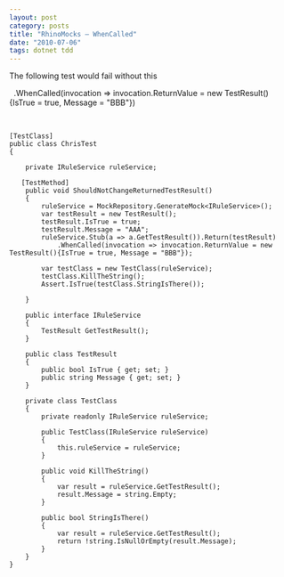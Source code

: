 ```yaml
---
layout: post
category: posts
title: "RhinoMocks – WhenCalled"
date: "2010-07-06"
tags: dotnet tdd
---
```


The following test would fail without this

 
    .WhenCalled(invocation => invocation.ReturnValue = new TestResult(){IsTrue = true, Message = "BBB"})

 
         

    [TestClass]
    public class ChrisTest
    {

        private IRuleService ruleService;

       [TestMethod]
        public void ShouldNotChangeReturnedTestResult()
        {
            ruleService = MockRepository.GenerateMock<IRuleService>();
            var testResult = new TestResult();
            testResult.IsTrue = true;
            testResult.Message = "AAA";
            ruleService.Stub(a => a.GetTestResult()).Return(testResult)
                .WhenCalled(invocation => invocation.ReturnValue = new TestResult(){IsTrue = true, Message = "BBB"});

            var testClass = new TestClass(ruleService);
            testClass.KillTheString();
            Assert.IsTrue(testClass.StringIsThere());
            
        }

        public interface IRuleService
        {
            TestResult GetTestResult();
        }

        public class TestResult
        {
            public bool IsTrue { get; set; }
            public string Message { get; set; }
        }

        private class TestClass
        {
            private readonly IRuleService ruleService;

            public TestClass(IRuleService ruleService)
            {
                this.ruleService = ruleService;
            }

            public void KillTheString()
            {
                var result = ruleService.GetTestResult();
                result.Message = string.Empty;
            }

            public bool StringIsThere()
            {
                var result = ruleService.GetTestResult();
                return !string.IsNullOrEmpty(result.Message);
            }
        }
    }
